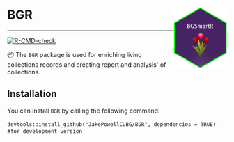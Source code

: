 # BGR <img src='man/figures/BGSmartR.png' align="right" height="140px" />
----
<!-- badges: start -->
  [![R-CMD-check](https://github.com/JakePowellCUBG/BGSmartR/actions/workflows/R-CMD-check.yaml/badge.svg)](https://github.com/JakePowellCUBG/BGSmartR/actions/workflows/R-CMD-check.yaml)
  <!-- badges: end -->

📦 The `BGR` package is used for enriching living collections records and creating report and analysis' of collections.   

## Installation
You can install `BGR` by calling the following command:
```{r}
devtools::install_github("JakePowellCUBG/BGR", dependencies = TRUE) #for development version
```

